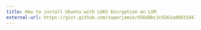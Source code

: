 ```yaml
---
title: How to install Ubuntu with LUKS Encryption on LVM
external-url: https://gist.github.com/superjamie/d56d8bc3c9261ad603194726e3fef50f
---
```

